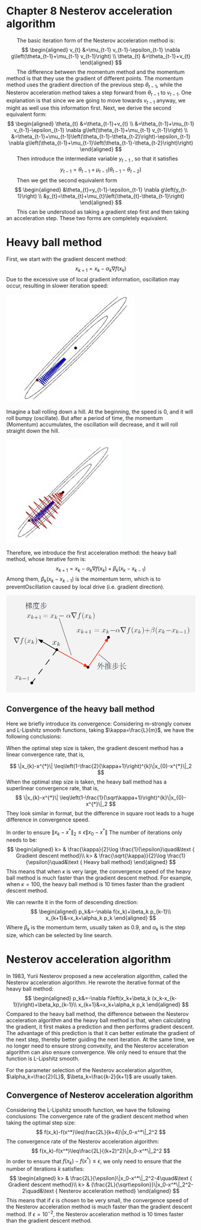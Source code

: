 # Chapter 8 Nesterov acceleration algorithm

&emsp;&emsp;The basic iteration form of the Nesterov acceleration method is:
$$
\begin{aligned}
v_{t} &=\mu_{t-1} v_{t-1}-\epsilon_{t-1} \nabla g\left(\theta_{t-1}+\mu_{t-1} v_{t-1}\right) \\
\theta_{t} &=\theta_{t-1}+v_{t}
\end{aligned}
$$
&emsp;&emsp;The difference between the momentum method and the momentum method is that they use the gradient of different points. The momentum method uses the gradient direction of the previous step $\theta_{t-1}$, while the Nesterov acceleration method takes a step forward from $\theta_{t-1}$ to $v_{t-1}$. One explanation is that since we are going to move towards $v_{t-1}$ anyway, we might as well use this information first. Next, we derive the second equivalent form:
$$
\begin{aligned}
\theta_{t} &=\theta_{t-1}+v_{t} \\
&=\theta_{t-1}+\mu_{t-1} v_{t-1}-\epsilon_{t-1} \nabla g\left(\theta_{t-1}+\mu_{t-1} v_{t-1}\right) \\
&=\theta_{t-1}+\mu_{t-1}\left(\theta_{t-1}-\theta_{t-2}\right)-\epsilon_{t-1} \nabla g\left(\theta_{t-1}+\mu_{t-1}\left(\theta_{t-1}-\theta_{t-2}\right)\right)
\end{aligned}
$$
&emsp;&emsp;Then introduce the intermediate variable $y_{t-1}$ , so that it satisfies
$$
y_{t-1}=\theta_{t-1}+\mu_{t-1}\left(\theta_{t-1}-\theta_{t-2}\right)
$$
&emsp;&emsp;Then we get the second equivalent form
$$
\begin{aligned}
&\theta_{t}=y_{t-1}-\epsilon_{t-1} \nabla g\left(y_{t-1}\right) \\
&y_{t}=\theta_{t}+\mu_{t}\left(\theta_{t}-\theta_{t-1}\right)
\end{aligned}
$$
&emsp;&emsp;This can be understood as taking a gradient step first and then taking an acceleration step. These two forms are completely equivalent.
# Heavy ball method
First, we start with the gradient descent method:
$$
x_{k+1}=x_{k}-\alpha_{k} \nabla f\left(x_{k}\right)
$$
Due to the excessive use of local gradient information, oscillation may occur, resulting in slower iteration speed:

![alt text](../第一期/images/ch08/01.png)

Imagine a ball rolling down a hill. At the beginning, the speed is 0, and it will roll bumpy (oscillate). But after a period of time, the momentum (Momentum) accumulates, the oscillation will decrease, and it will roll straight down the hill.

![alt text](../第一期/images/ch08/02.png)

Therefore, we introduce the first acceleration method: the heavy ball method, whose iterative form is:
$$
x_{k+1}=x_{k}-\alpha_{k} \nabla f\left(x_{k}\right)+\beta_{k}\left(x_{k}-x_{k-1}\right)
$$
Among them, $\beta_{k}(x_{k}-x_{k-1})$ is the momentum term, which is to preventOscillation caused by local drive (i.e. gradient direction).

![alt text](../第一期/images/ch08/03.png)
## Convergence of the heavy ball method
Here we briefly introduce its convergence: Considering m-strongly convex and L-Lipshitz smooth functions, taking $\kappa=\frac{L}{m}$, we have the following conclusions:

When the optimal step size is taken, the gradient descent method has a linear convergence rate, that is,

$$
\|x_{k}-x^{*}\| \leq\left(1-\frac{2}{\kappa+1}\right)^{k}\|x_{0}-x^{*}\|_2
$$
When the optimal step size is taken, the heavy ball method has a superlinear convergence rate, that is,
$$
\|x_{k}-x^{*}\| \leq\left(1-\frac{1}{\sqrt\kappa+1}\right)^{k}\|x_{0}-x^{*}\|_2
$$
They look similar in format, but the difference in square root leads to a huge difference in convergence speed.

In order to ensure $\|x_k-x^*\|_2\leq\epsilon \|x_0-x^*\|$
The number of iterations only needs to be:
$$
\begin{aligned}
k> & \frac{\kappa}{2}\log \frac{1}{\epsilon}\quad&\text { Gradient descent method}\\
k> & \frac{\sqrt{\kappa}}{2}\log \frac{1}{\epsilon}\quad&\text { Heavy ball method}
\end{aligned}
$$
This means that when $\kappa$ is very large, the convergence speed of the heavy ball method is much faster than the gradient descent method. For example, when $\kappa=100$, the heavy ball method is 10 times faster than the gradient descent method.

We can rewrite it in the form of descending direction:
$$
\begin{aligned}
p_k&=-\nabla f(x_k)+\beta_k p_{k-1}\\
x_{k+1}&=x_k+\alpha_k p_k
\end{aligned}
$$
Where $\beta_k$ is the momentum term, usually taken as 0.9, and $\alpha_k$ is the step size, which can be selected by line search.

# Nesterov acceleration algorithm
In 1983, Yurii Nesterov proposed a new acceleration algorithm, called the Nesterov acceleration algorithm. He rewrote the iterative format of the heavy ball method:
$$
\begin{aligned}
p_k&=-\nabla f\left(x_k+\beta_k (x_k-x_{k-1})\right)+\beta_kp_{k-1}\\
x_{k+1}&=x_k+\alpha_k p_k
\end{aligned}
$$
Compared to the heavy ball method, the difference between the Nesterov acceleration algorithm and the heavy ball method is that,
when calculating the gradient, it first makes a prediction and then performs gradient descent. The advantage of this prediction is that it can better estimate the gradient of the next step, thereby better guiding the next iteration. At the same time, we no longer need to ensure strong convexity, and the Nesterov acceleration algorithm can also ensure convergence. We only need to ensure that the function is L-Lipshitz smooth.

For the parameter selection of the Nesterov acceleration algorithm, $\alpha_k=\frac{2}{L}$, $\beta_k=\frac{k-2}{k+1}$ are usually taken.

## Convergence of Nesterov acceleration algorithm
Considering the L-Lipshitz smooth function, we have the following conclusions:
The convergence rate of the gradient descent method when taking the optimal step size:
$$
f(x_k)-f(x^*)\leq\frac{2L}{k+4}\|x_0-x^*\|_2^2
$$
The convergence rate of the Nesterov acceleration algorithm:
$$
f(x_k)-f(x^*)\leq\frac{2L}{(k+2)^2}\|x_0-x^*\|_2^2
$$
In order to ensure that $f(x_k)-f(x^*)\leq\epsilon$, we only need to ensure that the number of iterations $k$ satisfies:
$$
\begin{aligned}
k> & \frac{2L}{\epsilon}\|x_0-x^*\|_2^2-4\quad&\text { Gradient descent method}\\
k> & {\frac{2L}{\sqrt\epsilon}}\|x_0-x^*\|_2^2-2\quad&\text { Nesterov acceleration method}
\end{aligned}
$$
This means that if $\epsilon$ is chosen to be very small, the convergence speed of the Nesterov acceleration method is much faster than the gradient descent method. If $\epsilon=10^{-2}$, the Nesterov acceleration method is 10 times faster than the gradient descent method.